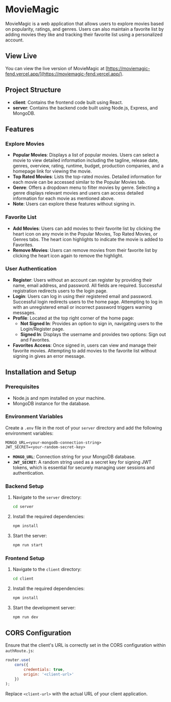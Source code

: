 # MovieMagic

MovieMagic is a web application that allows users to explore movies based on popularity, ratings, and genres. Users can also maintain a favorite list by adding movies they like and tracking their favorite list using a personalized account.

## View Live

You can view the live version of MovieMagic at [https://moviemagic-fend.vercel.app/](https://moviemagic-fend.vercel.app/).

## Project Structure

- **client**: Contains the frontend code built using React.
- **server**: Contains the backend code built using Node.js, Express, and MongoDB.

## Features

### Explore Movies
- **Popular Movies**: Displays a list of popular movies. Users can select a movie to view detailed information including the tagline, release date, genres, overview, rating, runtime, budget, production companies, and a homepage link for viewing the movie.
- **Top Rated Movies**: Lists the top-rated movies. Detailed information for each movie can be accessed similar to the Popular Movies tab.
- **Genre**: Offers a dropdown menu to filter movies by genre. Selecting a genre displays relevant movies and users can access detailed information for each movie as mentioned above.
- **Note**: Users can explore these features without signing in.

### Favorite List
- **Add Movies**: Users can add movies to their favorite list by clicking the heart icon on any movie in the Popular Movies, Top Rated Movies, or Genres tabs. The heart icon highlights to indicate the movie is added to Favorites.
- **Remove Movies**: Users can remove movies from their favorite list by clicking the heart icon again to remove the highlight.

### User Authentication
- **Register**: Users without an account can register by providing their name, email address, and password. All fields are required. Successful registration redirects users to the login page.
- **Login**: Users can log in using their registered email and password. Successful login redirects users to the home page. Attempting to log in with an unregistered email or incorrect password triggers warning messages.
- **Profile**: Located at the top right corner of the home page:
  - **Not Signed In**: Provides an option to sign in, navigating users to the Login/Register page.
  - **Signed In**: Displays the username and provides two options: Sign out and Favorites.
- **Favorites Access**: Once signed in, users can view and manage their favorite movies. Attempting to add movies to the favorite list without signing in gives an error message.

## Installation and Setup

### Prerequisites
- Node.js and npm installed on your machine.
- MongoDB instance for the database.

### Environment Variables
Create a `.env` file in the root of your `server` directory and add the following environment variables:

```
MONGO_URL=<your-mongodb-connection-string>
JWT_SECRET=<your-random-secret-key>
```
- **`MONGO_URL`**: Connection string for your MongoDB database.
- **`JWT_SECRET`**: A random string used as a secret key for signing JWT tokens, which is essential for securely managing user sessions and authentication.

### Backend Setup
1. Navigate to the `server` directory:
   ```bash
   cd server
   ```
2. Install the required dependencies:
   ```bash
   npm install
   ```
3. Start the server:
   ```bash
   npm run start
   ```

### Frontend Setup
1. Navigate to the `client` directory:
   ```bash
   cd client
   ```
2. Install the required dependencies:
   ```bash
   npm install
   ```
3. Start the development server:
   ```bash
   npm run dev
   ```

## CORS Configuration
Ensure that the client's URL is correctly set in the CORS configuration within `authRoute.js`:

```javascript
router.use(
    cors({
        credentials: true,
        origin: '<client-url>'
    })
);
```
Replace `<client-url>` with the actual URL of your client application.
